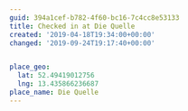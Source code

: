 ```yaml
---
guid: 394a1cef-b782-4f60-bc16-7c4cc8e53133
title: Checked in at Die Quelle
created: '2019-04-18T19:34:00+00:00'
changed: '2019-09-24T19:17:40+00:00'


place_geo:
  lat: 52.49419012756
  lng: 13.435866236687
place_name: Die Quelle
---
```


